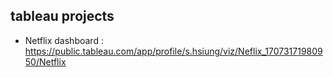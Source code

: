 ## tableau projects
-  Netflix dashboard : https://public.tableau.com/app/profile/s.hsiung/viz/Neflix_17073171980950/Netflix
